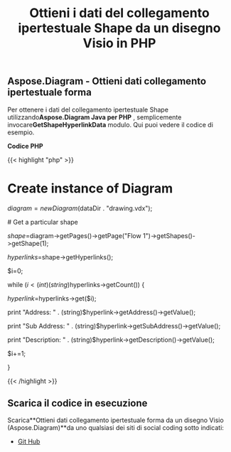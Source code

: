 ﻿---
title: Ottieni i dati del collegamento ipertestuale Shape da un disegno Visio in PHP
type: docs
weight: 20
url: /it/java/get-shape-hyperlink-data-from-a-visio-drawing-in-php/
---
## **Aspose.Diagram - Ottieni dati collegamento ipertestuale forma**
Per ottenere i dati del collegamento ipertestuale Shape utilizzando**Aspose.Diagram Java per PHP** , semplicemente invocare**GetShapeHyperlinkData** modulo. Qui puoi vedere il codice di esempio.

**Codice PHP**

{{< highlight "php" >}}

 # Create instance of Diagram

$diagram = new Diagram($dataDir . "drawing.vdx");

\# Get a particular shape

$shape=$diagram->getPages()->getPage("Flow 1")->getShapes()->getShape(1);

$hyperlinks=$shape->getHyperlinks();

$i=0;

while ($i<(int)(string)$hyperlinks->getCount()) {

$hyperlink=$hyperlinks->get($i);

print "Address: " . (string)$hyperlink->getAddress()->getValue();

print "Sub Address: " . (string)$hyperlink->getSubAddress()->getValue();

print "Description: " . (string)$hyperlink->getDescription()->getValue();

$i+=1;

}

{{< /highlight >}}
## **Scarica il codice in esecuzione**
 Scarica**Ottieni dati collegamento ipertestuale forma da un disegno Visio (Aspose.Diagram)**da uno qualsiasi dei siti di social coding sotto indicati:

- [Git Hub](https://github.com/asposediagram/Aspose.Diagram-for-Java/blob/master/Plugins/Aspose_Diagram_Java_for_PHP/src/aspose/diagram/WorkingwithHyperlinks/GetShapeHyperlinkData.php)
